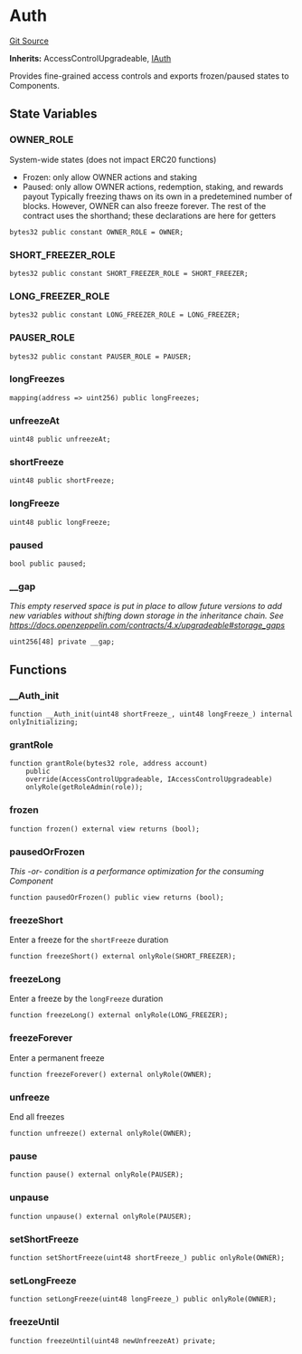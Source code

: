 # Auth
[Git Source](https://github.com/larrythecucumber321/protocol/blob/aabf2c9d4120808940fb3be9193cb66ea71ac351/contracts/mixins/Auth.sol)

**Inherits:**
AccessControlUpgradeable, [IAuth](/tools/docgen/src/contracts/interfaces/IMain.sol/interface.IAuth.md)

Provides fine-grained access controls and exports frozen/paused states to Components.


## State Variables
### OWNER_ROLE
System-wide states (does not impact ERC20 functions)
- Frozen: only allow OWNER actions and staking
- Paused: only allow OWNER actions, redemption, staking, and rewards payout
Typically freezing thaws on its own in a predetemined number of blocks.
However, OWNER can also freeze forever.
The rest of the contract uses the shorthand; these declarations are here for getters


```solidity
bytes32 public constant OWNER_ROLE = OWNER;
```


### SHORT_FREEZER_ROLE

```solidity
bytes32 public constant SHORT_FREEZER_ROLE = SHORT_FREEZER;
```


### LONG_FREEZER_ROLE

```solidity
bytes32 public constant LONG_FREEZER_ROLE = LONG_FREEZER;
```


### PAUSER_ROLE

```solidity
bytes32 public constant PAUSER_ROLE = PAUSER;
```


### longFreezes

```solidity
mapping(address => uint256) public longFreezes;
```


### unfreezeAt

```solidity
uint48 public unfreezeAt;
```


### shortFreeze

```solidity
uint48 public shortFreeze;
```


### longFreeze

```solidity
uint48 public longFreeze;
```


### paused

```solidity
bool public paused;
```


### __gap
*This empty reserved space is put in place to allow future versions to add new
variables without shifting down storage in the inheritance chain.
See https://docs.openzeppelin.com/contracts/4.x/upgradeable#storage_gaps*


```solidity
uint256[48] private __gap;
```


## Functions
### __Auth_init


```solidity
function __Auth_init(uint48 shortFreeze_, uint48 longFreeze_) internal onlyInitializing;
```

### grantRole


```solidity
function grantRole(bytes32 role, address account)
    public
    override(AccessControlUpgradeable, IAccessControlUpgradeable)
    onlyRole(getRoleAdmin(role));
```

### frozen


```solidity
function frozen() external view returns (bool);
```

### pausedOrFrozen

*This -or- condition is a performance optimization for the consuming Component*


```solidity
function pausedOrFrozen() public view returns (bool);
```

### freezeShort

Enter a freeze for the `shortFreeze` duration


```solidity
function freezeShort() external onlyRole(SHORT_FREEZER);
```

### freezeLong

Enter a freeze by the `longFreeze` duration


```solidity
function freezeLong() external onlyRole(LONG_FREEZER);
```

### freezeForever

Enter a permanent freeze


```solidity
function freezeForever() external onlyRole(OWNER);
```

### unfreeze

End all freezes


```solidity
function unfreeze() external onlyRole(OWNER);
```

### pause


```solidity
function pause() external onlyRole(PAUSER);
```

### unpause


```solidity
function unpause() external onlyRole(PAUSER);
```

### setShortFreeze


```solidity
function setShortFreeze(uint48 shortFreeze_) public onlyRole(OWNER);
```

### setLongFreeze


```solidity
function setLongFreeze(uint48 longFreeze_) public onlyRole(OWNER);
```

### freezeUntil


```solidity
function freezeUntil(uint48 newUnfreezeAt) private;
```

